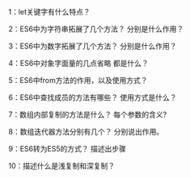 1：let关键字有什么特点？

2：ES6中为字符串拓展了几个方法？ 分别是什么作用？

3：ES6中为数字拓展了几个方法？ 分别是什么作用？

4：ES6中对象字面量的几点省略 都是什么？

5：ES6中from方法的作用，以及使用方式？

6：ES6中查找成员的方法有哪些？ 使用方式是什么？

7：数组内部复制的方法是什么？ 每个参数的含义?

8：数组迭代器方法分别有几个？ 分别说出作用。

9：ES6转为ES5的方式？ 描述出步骤

10：描述什么是浅复制和深复制？
